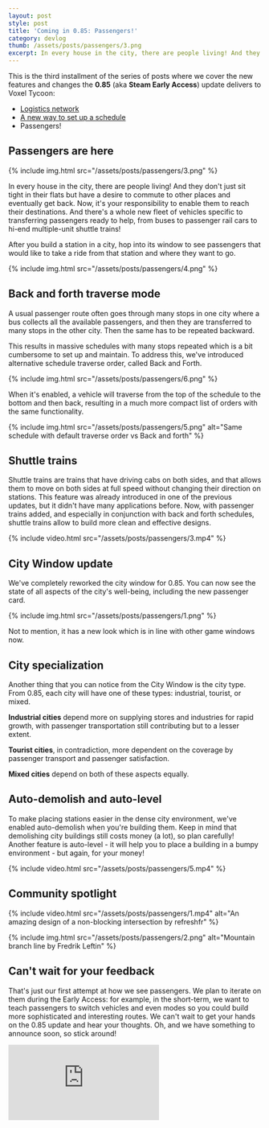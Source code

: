 ```yaml
---
layout: post
style: post
title: 'Coming in 0.85: Passengers!'
category: devlog
thumb: /assets/posts/passengers/3.png
excerpt: In every house in the city, there are people living! And they don't just sit tight in their flats but have a desire to move to other places and probably get back home.
---
```


This is the third installment of the series of posts where we cover the new features and changes the **0.85** (aka **Steam Early Access**) update delivers to Voxel Tycoon:
* [Logistics network](/devlog/logistics-network/)
* [A new way to set up a schedule](/devlog/vehicle-window-facelift/)
* Passengers!

## Passengers are here

{% include img.html src="/assets/posts/passengers/3.png" %}

In every house in the city, there are people living! And they don't just sit tight in their flats but have a desire to commute to other places and eventually get back.
Now, it's your responsibility to enable them to reach their destinations. And there's a whole new fleet of vehicles specific to transferring passengers ready to help, from buses to passenger rail cars to hi-end multiple-unit shuttle trains!

After you build a station in a city, hop into its window to see passengers that would like to take a ride from that station and where they want to go.

{% include img.html src="/assets/posts/passengers/4.png" %}

## Back and forth traverse mode

A usual passenger route often goes through many stops in one city where a bus collects all the available passengers, and then they are transferred to many stops in the other city. Then the same has to be repeated backward.

This results in massive schedules with many stops repeated which is a bit cumbersome to set up and maintain. To address this, we've introduced alternative schedule traverse order, called Back and Forth.

{% include img.html src="/assets/posts/passengers/6.png" %}

When it's enabled, a vehicle will traverse from the top of the schedule to the bottom and then back, resulting in a much more compact list of orders with the same functionality.

{% include img.html src="/assets/posts/passengers/5.png" alt="Same schedule with default traverse order vs Back and forth" %}

## Shuttle trains

Shuttle trains are trains that have driving cabs on both sides, and that allows them to move on both sides at full speed without changing their direction on stations.
This feature was already introduced in one of the previous updates, but it didn't have many applications before. Now, with passenger trains added, and especially in conjunction with back and forth schedules, shuttle trains allow to build more clean and effective designs.

{% include video.html src="/assets/posts/passengers/3.mp4" %}

## City Window update

We've completely reworked the city window for 0.85. You can now see the state of all aspects of the city's well-being, including the new passenger card.

{% include img.html src="/assets/posts/passengers/1.png" %}

Not to mention, it has a new look which is in line with other game windows now.

## City specialization

Another thing that you can notice from the City Window is the city type. From 0.85, each city will have one of these types: industrial, tourist, or mixed.

**Industrial cities** depend more on supplying stores and industries for rapid growth, with passenger transportation still contributing but to a lesser extent. 

**Tourist cities**, in contradiction, more dependent on the coverage by passenger transport and passenger satisfaction.

**Mixed cities** depend on both of these aspects equally.

## Auto-demolish and auto-level

To make placing stations easier in the dense city environment, we've enabled auto-demolish when you're building them. Keep in mind that demolishing city buildings still costs money (a lot), so plan carefully! 
Another feature is auto-level - it will help you to place a building in a bumpy environment - but again, for your money!

{% include video.html src="/assets/posts/passengers/5.mp4" %}

## Community spotlight

{% include video.html src="/assets/posts/passengers/1.mp4" alt="An amazing design of a non-blocking intersection by refreshfr" %}

{% include img.html src="/assets/posts/passengers/2.png" alt="Mountain branch line by Fredrik Leftin" %}

## Can't wait for your feedback

That's just our first attempt at how we see passengers. We plan to iterate on them during the Early Access: for example, in the short-term, we want to teach passengers to switch vehicles and even modes so you could build more sophisticated and interesting routes.
We can't wait to get your hands on the 0.85 update and hear your thoughts. Oh, and we have something to announce soon, so stick around!

<iframe class="widget-steam_modal" src="https://store.steampowered.com/widget/732050/" frameborder="0"></iframe>